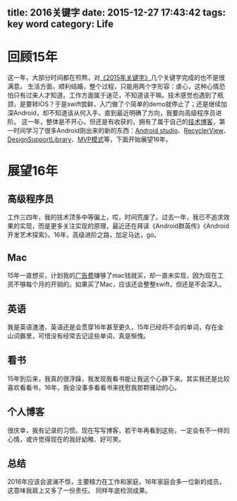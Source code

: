 title: 2016关键字
date: 2015-12-27 17:43:42
tags: key word
category: Life
---
# 回顾15年
这一年，大部分时间都在煎熬，对[《2015年关键字》](http://wuxiaolong.me/2015/03/27/2015key/)几个关键字完成的也不是很满意。
生活方面，顺利结婚，整个过程，只能用两个字形容：虐心，这种心情恐怕只有过来人才知道。工作方面属于迷茫，不知道该干嘛。技术感觉也遇到了瓶颈，是要转IOS？于是swift尝鲜，入门做了个简单的demo就停止了；还是继续加深Android，却不知道该从何入手。直到最近明确了方向，我要向高级程序员进阶。
这一年，整体是不开心，但还是有收获的，拥有了属于自己的[技术博客](http://wuxiaolong.me/2015/07/31/build-blog-by-hexo/)，第一时间学习了很多Android刚出来的新的东西：[Android studio](http://wuxiaolong.me/2015/11/25/WeWin/)、[RecyclerView](http://wuxiaolong.me/2015/09/15/RecyclerViewCardView/)、[DesignSupportLibrary](https://github.com/WuXiaolong/DesignSupportLibrarySample)、[MVP模式](http://wuxiaolong.me/2015/09/23/AndroidMVPSample/)等，下面开始展望16年。
<!--more-->
# 展望16年

## 高级程序员
工作三四年，我的技术顶多中等偏上，哎，时间荒废了。过去一年，我已不追求效果的实现，而是更多关注实现的原理，最近还在拜读《Android群英传》《Android开发艺术探索》。16年，高级进阶之路，加足马达，go。

## Mac
15年一直想买，计划我的[广告费](http://wuxiaolong.me/2015/05/12/AdFund/)赚够了mac钱就买，却一直未实现，因为现在工资不够每个月的开销的。如果买了Mac，应该还会整整swift，但还是不会深入。

## 英语
我是英语渣渣，英语还是会贯穿16年甚至更久，15年已经将不会的单词，存在金山词霸里，可惜没有经常去记这些单词，真是惭愧。

## 看书
15年到后来，我真的很浮躁，我发现我看书能让我这个心静下来。其实我还是比较喜欢看看书，16年，我会没事多看看书来抚慰我那颗骚动的心。

## 个人博客
很庆幸，我有记录的习惯。现在写写博客，若干年再看到这些，一定会有不一样的心情，或许觉得现在的我好幼稚、好可笑。

<!---换工作可能成行，现在的公司在无锡已经算不错了。无锡软件公司真的不景气，如果有机会，会去上海看看。-->

## 总结
2016年应该会波澜不惊，主要精力在工作和家庭，16年家庭会多一位新的成员，这意味我肩上又多了一份责任。
同样年底检测成果。